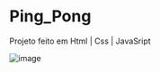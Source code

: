 # Ping_Pong
 Projeto feito em Html | Css | JavaSript
 
 
 
 
 ![image](https://user-images.githubusercontent.com/108297008/235261509-7d79224e-ac1a-4b0d-8648-9e77b6c1f03b.png)

